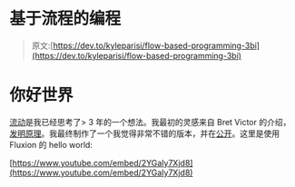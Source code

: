 # 基于流程的编程

> 原文:[https://dev.to/kyleparisi/flow-based-programming-3bi](https://dev.to/kyleparisi/flow-based-programming-3bi)

# [](#hello-world)你好世界

[流动](https://fluxion.app)是我已经思考了> 3 年的一个想法。我最初的灵感来自 Bret Victor 的介绍，[发明原理](https://vimeo.com/36579366)。我最终制作了一个我觉得非常不错的版本，并在[公开](https://github.com/kyleparisi/Fluxion)。这里是使用 Fluxion 的 hello world:

[https://www.youtube.com/embed/2YGaIy7Xjd8](https://www.youtube.com/embed/2YGaIy7Xjd8)